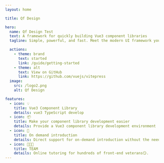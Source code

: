 ```yaml
---
layout: home

title: Qf Design

hero:
  name: Qf Design Test
  text: A framework for quickly building Vue3 component libraries
  tagline: Simple, powerful, and fast. Meet the modern UI framework you have always wanted.

  actions:
    - theme: brand
      text: started
      link: /guide/getting-started
    - theme: alt
      text: View on GitHub
      link: https://github.com/vuejs/vitepress
  image:
    src: /logo2.png
    alt: Qf Design

features:
  - icon: 💡
    title: Vue3 Component Library
    details: vue3 TypeScript develop
  - icon: 📦
    title: Make your component library development easier
    details: Provide a Vue3 component library development environment
  - icon: 🔩
    title: On demand introduction
    details: Direct support for on-demand introduction without the need to configure any plugins.
  - icon: 👩🏻‍🏫
    title: TEAM
    details: Online tutoring for hundreds of front-end veterans😏.
---
```


<style>
:root {
  --vp-home-hero-name-color: transparent;
  --vp-home-hero-name-background: -webkit-linear-gradient(120deg, #bd34fe 30%, #41d1ff);

  --vp-home-hero-image-background-image: linear-gradient(-45deg, #bd34fe 50%, #47caff 50%);
  --vp-home-hero-image-filter: blur(40px);
}

@media (min-width: 640px) {
  :root {
    --vp-home-hero-image-filter: blur(56px);
  }
}

@media (min-width: 960px) {
  :root {
    --vp-home-hero-image-filter: blur(72px);
  }
}
</style>
